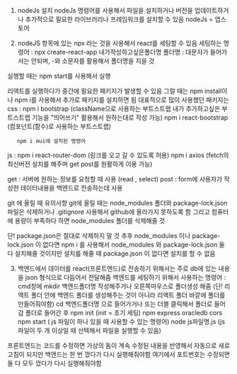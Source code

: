1. nodeJs 설치
   nodeJs 명령어를 사용해서
   파일을 설치하거나 버전을 업데이트하거나
   추가적으로 필요한 라이브러리나 프레임워크를 설치할 수 있음
   nodeJs = 앱스토어

2. nodeJS 항목에 있는 npx 라는 것을 사용해서
   react를 세팅할 수 있음
   세팅하는 명령어 : npx create-react-app 내가작성하고싶은폴더명
   폴더명 : 대문자가 들어가서는 안되며, -와 소문자를 활용해서 폴더명을 지을 것

실행할 때는 npm start를 사용해서 실행

리액트를 실행하다가 중간에 필요한 패키지가 발생할 수 있음
그럴 때는 npm install이나 npm i를 사용해서 추가로 패키지를 설치하면 됨
대표적으로 많이 사용했던 패키지는
css : npm i bootstrap
(className으로 사용하는 부트스트랩
내가 추가하고싶은 부트스트랩 기능을 "띄어쓰기" 활용해서 원하는대로 작성 가능)
npm i react-bootstrap
(컴포넌트(함수)로 사용하는 부트스트랩)

       npm i mui에 설치된 명령어

js : npm i react-router-dom (링크를 오고 갈 수 있도록 허용)
npm i axios (fetch의 최신버전 설치를 해주며 get post를 원활하게 이용 가능)

get : 서버에 원하는 정보를 요청할 때 사용 (read , select)
post : form에 사용자가 작성한 데이터내용을 백엔드로 전송하는데 사용

git 에 올릴 때 유의사항
git에 올릴 때는 node_modules 폴더와 package-lock.json 파일은
삭제하거나 .gitignore 사용해서 github에 올라가지 못하도록 함
그리고 컴퓨터에 용량이 부족하다 하면 node_modules 폴더를 삭제해줄 것

단! package.json은 절대로 삭제하지 말 것
추후 node_modules 이나 package-lock.json 이 없다면
npm i 를 사용해서 node_modules 와 package-lock.json 둘 다 설치해줄 것이지만
설치를 해줄 때 package.json 이 없다면 설치를 할 수 없음

3. 백엔드에서 데이터를 react(프론트엔드)로 전송하기 위해서는
   주로 db에 있는 내용을 json 형식으로 다듬어서 전달해줌
   백엔드를 세팅하기 위해서 사용하는 명령어 :
   cmd창에 mkdir 백엔드폴더명 작성해주거나 오른쪽마우스로 폴더생성 해줌
   (단! 리액트 폴더 안에 백엔드 폴더를 생성해주는 것이 아니라
   리액트 폴더 바깥에 폴더를 만들어줘야함)
   cd 백엔드폴더명 으로 들어가거나 또는 더블 클릭해서 폴더로 들어감
   폴더로 들어간 후
   npm init (init = 초기 세팅)
   npm express oracledb cors
   npm start ( js 파일이 하나 있을 때 사용할 수 있는 명령어)
   node js파일명.js (js 파일이 두 개 이상일 때 선택해서 파일을 실행할 수 있음)

프론트엔드는 코드를 수정하면 가상의 돔이 계속 수정된 내용을 반영해서
자동으로 새로고침이 되지만 백엔드는 한 번 껐다가 다시 실행해줘야함
여기에서 포트번호는 수정되면 둘 다 모두 껐다가 다시 실행해줘야함
